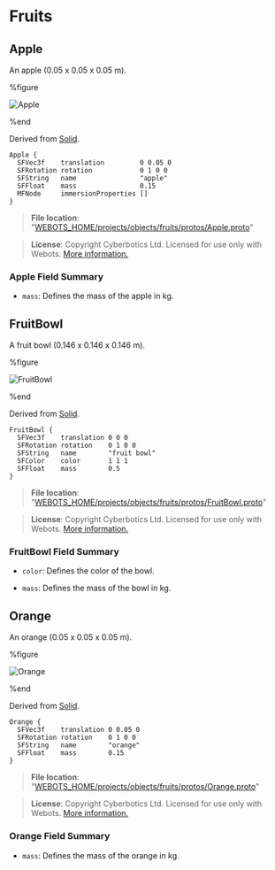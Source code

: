 # Fruits

## Apple

An apple (0.05 x 0.05 x 0.05 m).

%figure

![Apple](images/objects/fruits/Apple/model.png)

%end

Derived from [Solid](../reference/solid.md).

```
Apple {
  SFVec3f    translation         0 0.05 0
  SFRotation rotation            0 1 0 0
  SFString   name                "apple"
  SFFloat    mass                0.15
  MFNode     immersionProperties []
}
```

> **File location**: "[WEBOTS\_HOME/projects/objects/fruits/protos/Apple.proto](https://github.com/omichel/webots/tree/master/projects/objects/fruits/protos/Apple.proto)"

> **License**: Copyright Cyberbotics Ltd. Licensed for use only with Webots.
[More information.](https://cyberbotics.com/webots_assets_license)

### Apple Field Summary

- `mass`: Defines the mass of the apple in kg.

## FruitBowl

A fruit bowl (0.146 x 0.146 x 0.146 m).

%figure

![FruitBowl](images/objects/fruits/FruitBowl/model.png)

%end

Derived from [Solid](../reference/solid.md).

```
FruitBowl {
  SFVec3f    translation 0 0 0
  SFRotation rotation    0 1 0 0
  SFString   name        "fruit bowl"
  SFColor    color       1 1 1
  SFFloat    mass        0.5
}
```

> **File location**: "[WEBOTS\_HOME/projects/objects/fruits/protos/FruitBowl.proto](https://github.com/omichel/webots/tree/master/projects/objects/fruits/protos/FruitBowl.proto)"

> **License**: Copyright Cyberbotics Ltd. Licensed for use only with Webots.
[More information.](https://cyberbotics.com/webots_assets_license)

### FruitBowl Field Summary

- `color`: Defines the color of the bowl.

- `mass`: Defines the mass of the bowl in kg.

## Orange

An orange (0.05 x 0.05 x 0.05 m).

%figure

![Orange](images/objects/fruits/Orange/model.png)

%end

Derived from [Solid](../reference/solid.md).

```
Orange {
  SFVec3f    translation 0 0.05 0
  SFRotation rotation    0 1 0 0
  SFString   name        "orange"
  SFFloat    mass        0.15
}
```

> **File location**: "[WEBOTS\_HOME/projects/objects/fruits/protos/Orange.proto](https://github.com/omichel/webots/tree/master/projects/objects/fruits/protos/Orange.proto)"

> **License**: Copyright Cyberbotics Ltd. Licensed for use only with Webots.
[More information.](https://cyberbotics.com/webots_assets_license)

### Orange Field Summary

- `mass`: Defines the mass of the orange in kg.


